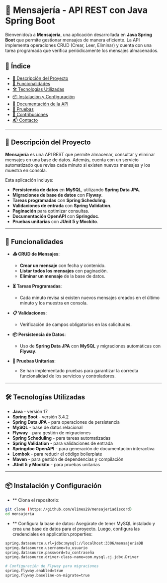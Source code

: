 # 📩 Mensajería - API REST con Java Spring Boot

Bienvenido/a a **Mensajería**, una aplicación desarrollada en **Java Spring Boot** que permite gestionar mensajes de manera eficiente. La API implementa operaciones CRUD (Crear, Leer, Eliminar) y cuenta con una tarea programada que verifica periódicamente los mensajes almacenados.

## 📖 Índice

- [📝 Descripción del Proyecto](#-descripción-del-proyecto)
- [🎯 Funcionalidades](#-funcionalidades)
- [🛠️ Tecnologías Utilizadas](#️-tecnologías-utilizadas)
- [📦 Instalación y Configuración](#-instalación-y-configuración)
- [📑 Documentación de la API](#-documentación-de-la-api)
- [🧪 Pruebas](#-pruebas)
- [🤝 Contribuciones](#-contribuciones)
- [📬 Contacto](#-contacto)

---

## 📝 Descripción del Proyecto

**Mensajería** es una API REST que permite almacenar, consultar y eliminar mensajes en una base de datos. Además, cuenta con un servicio automatizado que revisa cada minuto si existen nuevos mensajes y los muestra en consola.

Esta aplicación incluye:
- **Persistencia de datos** en **MySQL**, utilizando **Spring Data JPA**.
- **Migraciones de base de datos** con **Flyway**.
- **Tareas programadas** con **Spring Scheduling**.
- **Validaciones de entrada** con **Spring Validation**.
- **Paginación** para optimizar consultas.
- **Documentación OpenAPI** con **Springdoc**.
- **Pruebas unitarias** con **JUnit 5 y Mockito**.

---

## 🎯 Funcionalidades

- **📤 CRUD de Mensajes**:
  - **Crear un mensaje** con fecha y contenido.
  - **Listar todos los mensajes** con paginación.
  - **Eliminar un mensaje** de la base de datos.

- **⏳ Tareas Programadas**:
  - Cada minuto revisa si existen nuevos mensajes creados en el último minuto y los muestra en consola.

- **📋 Validaciones**:
  - Verificación de campos obligatorios en las solicitudes.

- **📦 Persistencia de Datos**:
  - Uso de **Spring Data JPA** con **MySQL** y migraciones automáticas con **Flyway**.

- **🧪 Pruebas Unitarias**:
  - Se han implementado pruebas para garantizar la correcta funcionalidad de los servicios y controladores.

---

## 🛠️ Tecnologías Utilizadas

- **Java** - versión 17
- **Spring Boot** - versión 3.4.2
- **Spring Data JPA** - para operaciones de persistencia
- **MySQL** - base de datos relacional
- **Flyway** - para gestión de migraciones
- **Spring Scheduling** - para tareas automatizadas
- **Spring Validation** - para validaciones de entrada
- **Springdoc OpenAPI** - para generación de documentación interactiva
- **Lombok** - para reducir el código boilerplate
- **Maven** - para gestión de dependencias y compilación
- **JUnit 5 y Mockito** - para pruebas unitarias

---

## 📦 Instalación y Configuración

- ** Clona el repositorio:

```bash
git clone (https://github.com/elimes29/mensajeriadiscord)
cd mensajeria
```

- ** Configura la base de datos:
Asegúrate de tener MySQL instalado y crea una base de datos para el proyecto. Luego, configura las credenciales en application.properties:

```bash
spring.datasource.url=jdbc:mysql://localhost:3306/mensajeriaDB
spring.datasource.username=tu_usuario
spring.datasource.password=tu_contraseña
spring.datasource.driver-class-name=com.mysql.cj.jdbc.Driver

# Configuración de Flyway para migraciones
spring.flyway.enabled=true
spring.flyway.baseline-on-migrate=true

